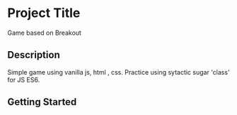 # Project Title

Game based on Breakout

## Description

Simple game using vanilla js, html , css. 
Practice using  sytactic sugar 'class' for JS ES6.

## Getting Started
